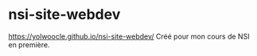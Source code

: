 # nsi-site-webdev
https://yolwoocle.github.io/nsi-site-webdev/
Créé pour mon cours de NSI en première.
